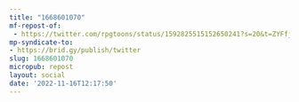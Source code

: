 ```yaml
---
title: "1668601070"
mf-repost-of:
 - https://twitter.com/rpgtoons/status/1592825515152650241?s=20&t=ZYFfjiDuLh4hQGlHbJUMDg
mp-syndicate-to:
- https://brid.gy/publish/twitter
slug: 1668601070
micropub: repost
layout: social
date: '2022-11-16T12:17:50'
---
```

